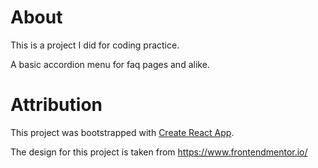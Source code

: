 # About

This is a project I did for coding practice.

A basic accordion menu for faq pages and alike.

# Attribution

This project was bootstrapped with [Create React App](https://github.com/facebook/create-react-app).

The design for this project is taken from https://www.frontendmentor.io/